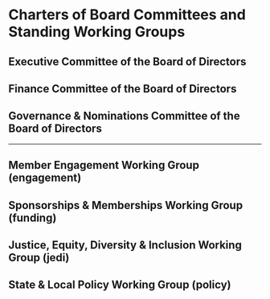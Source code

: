 # Charters of Board Committees and Standing Working Groups

## Executive Committee of the Board of Directors

## Finance Committee of the Board of Directors

## Governance & Nominations Committee of the Board of Directors

---

## Member Engagement Working Group (engagement)

## Sponsorships & Memberships Working Group (funding)

## Justice, Equity, Diversity & Inclusion Working Group (jedi)

## State & Local Policy Working Group (policy)
